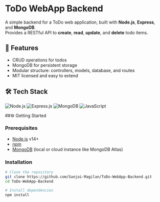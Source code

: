 # ToDo WebApp Backend

A simple backend for a ToDo web application, built with **Node.js**, **Express**, and **MongoDB**.  
Provides a RESTful API to **create**, **read**, **update**, and **delete** todo items.



## 🚀 Features

- CRUD operations for todos  
- MongoDB for persistent storage  
- Modular structure: controllers, models, database, and routes  
- MIT licensed and easy to extend



## 🛠 Tech Stack

<p align="left">
  <!-- Node.js -->
  <img src="https://img.shields.io/badge/Node.js-339933?style=for-the-badge&logo=node.js&logoColor=white" alt="Node.js"/>

  <!-- Express.js -->
  <img src="https://img.shields.io/badge/Express.js-000000?style=for-the-badge&logo=express&logoColor=white" alt="Express.js"/>

  <!-- MongoDB -->
  <img src="https://img.shields.io/badge/MongoDB-47A248?style=for-the-badge&logo=mongodb&logoColor=white" alt="MongoDB"/>

  <!-- JavaScript -->
  <img src="https://img.shields.io/badge/JavaScript-F7DF1E?style=for-the-badge&logo=javascript&logoColor=black" alt="JavaScript"/>
</p>



##⚙️ Getting Started

### Prerequisites

- [Node.js](https://nodejs.org/) v14+  
- [npm](https://www.npmjs.com/)  
- [MongoDB](https://www.mongodb.com/) (local or cloud instance like MongoDB Atlas)



### Installation

```bash
# Clone the repository
git clone https://github.com/Sanjai-Magilan/ToDo-WebApp-Backend.git
cd ToDo-WebApp-Backend

# Install dependencies
npm install
